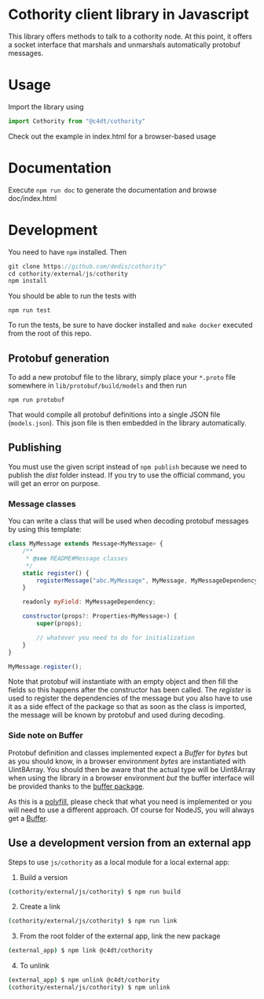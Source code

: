 # Cothority client library in Javascript

This library offers methods to talk to a cothority node. At this point, it
offers a socket interface that marshals and unmarshals automatically protobuf
messages.

# Usage

Import the library using
```js
import Cothority from "@c4dt/cothority"
```

Check out the example in index.html for a browser-based usage

# Documentation

Execute `npm run doc` to generate the documentation and browse doc/index.html

# Development

You need to have `npm` installed. Then
```go
git clone https://github.com/dedis/cothority"
cd cothority/external/js/cothority
npm install
```

You should be able to run the tests with 
```
npm run test
```

To run the tests, be sure to have docker installed and `make docker` executed from the root of this repo.

## Protobuf generation

To add a new protobuf file to the library, simply place your `*.proto` file
somewhere in `lib/protobuf/build/models` and then run 
```
npm run protobuf
```

That would compile all protobuf definitions into a single JSON file
(`models.json`). This json file is then embedded in the library automatically.

Publishing
----------

You must use the given script instead of `npm publish` because we need to publish
the _dist_ folder instead. If you try to use the official command, you will get
an error on purpose.

### Message classes

You can write a class that will be used when decoding protobuf messages by using
this template:
```javascript
class MyMessage extends Message<MyMessage> {
    /**
     * @see README#Message classes
     */
    static register() {
        registerMessage("abc.MyMessage", MyMessage, MyMessageDependency);
    }

    readonly myField: MyMessageDependency;

    constructor(props?: Properties<MyMessage>) {
        super(props);

        // whatever you need to do for initialization
    }
}

MyMessage.register();
```

Note that protobuf will instantiate with an empty object and then fill the fields
so this happens after the constructor has been called.
The _register_ is used to register the dependencies of the message but you also
have to use it as a side effect of the package so that as soon as the class is
imported, the message will be known by protobuf and used during decoding.

### Side note on Buffer

Protobuf definition and classes implemented expect a _Buffer_ for _bytes_ but
as you should know, in a browser environment _bytes_ are instantiated with
Uint8Array. You should then be aware that the actual type will be Uint8Array
when using the library in a browser environment *but* the buffer interface
will be provided thanks to the [buffer package](https://www.npmjs.com/package/buffer).

As this is a [polyfill](https://remysharp.com/2010/10/08/what-is-a-polyfill), please
check that what you need is implemented or you will need to use a different approach. Of
course for NodeJS, you will always get a [Buffer](https://nodejs.org/api/buffer.html).

## Use a development version from an external app

Steps to use `js/cothority` as a local module for a local external app:

1) Build a version

```bash
(cothority/external/js/cothority) $ npm run build
```

2) Create a link

```bash
(cothority/external/js/cothority) $ npm run link
```

3) From the root folder of the external app, link the new package

```bash
(external_app) $ npm link @c4dt/cothority
```

4) To unlink

```bash
(external_app) $ npm unlink @c4dt/cothority
(cothority/external/js/cothority) $ npm unlink
```
